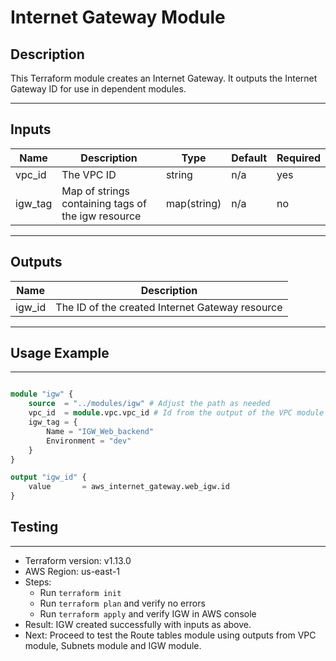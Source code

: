 # Internet Gateway Module

## Description

This Terraform module creates an Internet Gateway. It outputs the Internet Gateway ID for use in dependent modules.

---

## Inputs

| Name    | Description                                        | Type        | Default | Required |
| ------- | -------------------------------------------------- | ----------- | ------- | -------- |
| vpc_id  | The VPC ID                                         | string      | n/a     | yes      |
| igw_tag | Map of strings containing tags of the igw resource | map(string) | n/a     | no       |

---

## Outputs

| Name   | Description                                     |
| ------ | ----------------------------------------------- |
| igw_id | The ID of the created Internet Gateway resource |

---

## Usage Example

---

```terraform

module "igw" {
    source  = "../modules/igw" # Adjust the path as needed
    vpc_id  = module.vpc.vpc_id # Id from the output of the VPC module
    igw_tag = {
        Name = "IGW_Web_backend"
        Environment = "dev"
    }
}

output "igw_id" {
    value       = aws_internet_gateway.web_igw.id
}

```

## Testing

---

- Terraform version: v1.13.0
- AWS Region: us-east-1
- Steps:
  - Run `terraform init`
  - Run `terraform plan` and verify no errors
  - Run `terraform apply` and verify IGW in AWS console
- Result: IGW created successfully with inputs as above.
- Next: Proceed to test the Route tables module using outputs from VPC module, Subnets module and IGW module.
